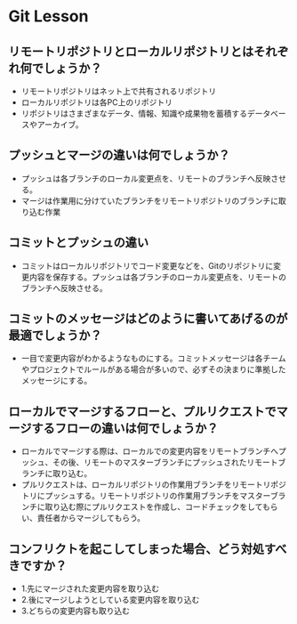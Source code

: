 # Git Lesson

## リモートリポジトリとローカルリポジトリとはそれぞれ何でしょうか？
* リモートリポジトリはネット上で共有されるリポジトリ
* ローカルリポジトリは各PC上のリポジトリ
* リポジトリはさまざまなデータ、情報、知識や成果物を蓄積するデータベースやアーカイブ。


## プッシュとマージの違いは何でしょうか？
* プッシュは各ブランチのローカル変更点を、リモートのブランチへ反映させる。
* マージは作業用に分けていたブランチをリモートリポジトリのブランチに取り込む作業


## コミットとプッシュの違い
* コミットはローカルリポジトリでコード変更などを、Gitのリポジトリに変更内容を保存する。プッシュは各ブランチのローカル変更点を、リモートのブランチへ反映させる。


## コミットのメッセージはどのように書いてあげるのが最適でしょうか？
* 一目で変更内容がわかるようなものにする。コミットメッセージは各チームやプロジェクトでルールがある場合が多いので、必ずその決まりに準拠したメッセージにする。


## ローカルでマージするフローと、プルリクエストでマージするフローの違いは何でしょうか？
* ローカルでマージする際は、ローカルでの変更内容をリモートブランチへプッシュ、その後、リモートのマスターブランチにプッシュされたリモートブランチに取り込む。
* プルリクエストは、ローカルリポジトリの作業用ブランチをリモートリポジトリにプッシュする。リモートリポジトリの作業用ブランチをマスターブランチに取り込む際にプルリクエストを作成し、コードチェックをしてもらい、責任者からマージしてもらう。



## コンフリクトを起こしてしまった場合、どう対処すべきですか？
* 1.先にマージされた変更内容を取り込む
* 2.後にマージしようとしている変更内容を取り込む
* 3.どちらの変更内容も取り込む
